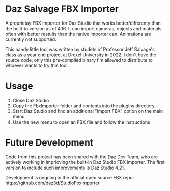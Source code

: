 # Daz Salvage FBX Importer
A proprietay FBX Importer for Daz Studio that works better/differenty than the built-in version as of 4.16.
It can import cameras, objects and materials often with better restults than the native importer can.
Animations are currently not supported.

This handy little tool was written by studets of Professor Jeff Salvage's class as a year end project at Drexel University in 2022. 
I don't have the source code, only this pre-compiled binary I'm allowed to distribute to whoever wants to try this tool.

# Usage
1. Close Daz Studio
2. Copy the FbxImporter folder and contents into the plugins directory
3. Start Daz Studio and find an additional "Import FBX" option on the main menu
4. Use the new menu to open an FBX file and follow the instructions

# Future Development
Code from this project has been shared with the Daz Dev Team, who are actively working in imprioving the built-in Daz Studio FBX importer. 
The first version to include such improvements is Daz Studio 4.21.

Development is ongoing in the official open source FBX repo: https://github.com/daz3d/StudioFbxImporter
